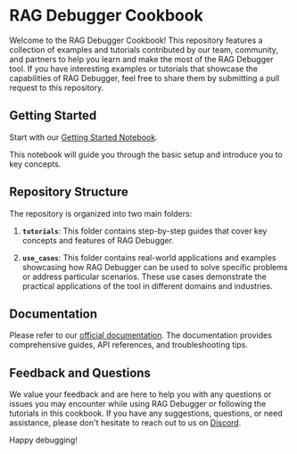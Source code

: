 # RAG Debugger Cookbook

Welcome to the RAG Debugger Cookbook! This repository features a collection of examples and tutorials contributed by our team, community, and partners to help you learn and make the most of the RAG Debugger tool. If you have interesting examples or tutorials that showcase the capabilities of RAG Debugger, feel free to share them by submitting a pull request to this repository.

## Getting Started

Start with our [Getting Started Notebook](https://github.com/lastmile-ai/eval-cookbook/blob/main/getting_started/Getting_Started.ipynb). 

This notebook will guide you through the basic setup and introduce you to key concepts. 

## Repository Structure

The repository is organized into two main folders:

1. **`tutorials`**: This folder contains step-by-step guides that cover key concepts and features of RAG Debugger. 

2. **`use_cases`**: This folder contains real-world applications and examples showcasing how RAG Debugger can be used to solve specific problems or address particular scenarios. These use cases demonstrate the practical applications of the tool in different domains and industries.


## Documentation

Please refer to our [official documentation](https://rag.lastmileai.dev/docs/basics). The documentation provides comprehensive guides, API references, and troubleshooting tips. 

## Feedback and Questions

We value your feedback and are here to help you with any questions or issues you may encounter while using RAG Debugger or following the tutorials in this cookbook. If you have any suggestions, questions, or need assistance, please don't hesitate to reach out to us on [Discord](https://discord.com/invite/xBhNKTetGx).

Happy debugging!
